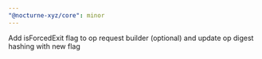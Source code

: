 ```yaml
---
"@nocturne-xyz/core": minor
---
```


Add isForcedExit flag to op request builder (optional) and update op digest hashing with new flag
